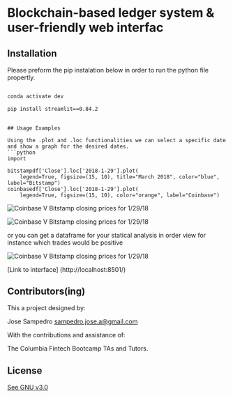#  Blockchain-based ledger system & user-friendly web interfac


## Installation

Please preform the pip instalation below in order to run the python file propertly. 

```bash

conda activate dev

pip install streamlit==0.84.2
 
```

```
## Usage Examples 

Using the .plot and .loc functionalities we can select a specific date and show a graph for the desired dates. 
```python
import 

bitstampdf['Close'].loc['2018-1-29'].plot(
    legend=True, figsize=(15, 10), title="March 2018", color="blue", label="Bitstamp")
coinbasedf['Close'].loc['2018-1-29'].plot(
    legend=True, figsize=(15, 10), color="orange", label="Coinbase")
```

![Coinbase V Bitstamp closing prices for 1/29/18](/Images/Bitstamp_v_Coinbase_early.PNG)

![Coinbase V Bitstamp closing prices for 1/29/18](/Images/Bitstamp_v_Coinbase_middle.PNG)


or you can get a dataframe for your statical analysis in order view for instance which trades would be positive 

![Coinbase V Bitstamp closing prices for 1/29/18](/Images/Statistic_over_zero_early.PNG)
 
[Link to interface] (http://localhost:8501/)

## Contributors(ing)
This a project designed by:

Jose Sampedro
sampedro.jose.a@gmail.com

With the contributions and assistance of:

The Columbia Fintech Bootcamp TAs and Tutors.

## License

[See GNU v3.0](https://github.com/IJASI/Challenge-3/blob/491335d4123fae396530363cb79be7070e049796/LICENSE)


